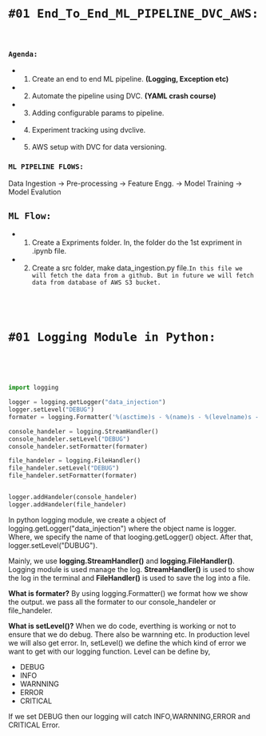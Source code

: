 <br>

# `#01 End_To_End_ML_PIPELINE_DVC_AWS:`

<br>

### `Agenda:`

- 1. Create an end to end ML pipeline. **(Logging, Exception etc)**
- 2. Automate the pipeline using DVC. **(YAML crash course)**
- 3. Adding configurable params to pipeline.
- 4. Experiment tracking using dvclive.
- 5. AWS setup with DVC for data versioning.

### `ML PIPELINE FLOWS:`

Data Ingestion -> Pre-processing -> Feature Engg. -> Model Training -> Model Evalution

## `ML Flow:`

- 1. Create a Expriments folder. In, the folder do the 1st expriment in .ipynb file.

- 2. Create  a src folder, make data_ingestion.py file.`In this file we will fetch the data from a github. But in future we will fetch data from database of AWS S3 bucket.`

<br>
<br>

# `#01 Logging Module in Python:`

<br>
<br>

```python

import logging

logger = logging.getLogger("data_injection")
logger.setLevel("DEBUG")
formater = logging.Formatter('%(asctime)s - %(name)s - %(levelname)s - %(message)s')

console_handeler = logging.StreamHandler()
console_handeler.setLevel("DEBUG")
console_handeler.setFormatter(formater)

file_handeler = logging.FileHandler()
file_handeler.setLevel("DEBUG")
file_handeler.setFormatter(formater)


logger.addHandeler(console_handeler)
logger.addHandeler(file_handeler)
```

In python logging module, we create a object of logging.getLogger("data_injection") where the object name is logger. Where, we specify the name of that looging.getLogger() object. After that, logger.setLevel("DUBUG").

Mainly, we use **logging.StreamHandler()** and **logging.FileHandler()**. Logging module is used manage the log. **StreamHandler()** is used to show the log in the terminal and **FileHandler()** is used to save the log into a file. 

**What is formater?**
By using logging.Formatter() we format how we show the output. we pass all the formater to our console_handeler or file_handeler.

**What is setLevel()?**
When we do code, everthing is working or not to ensure that we do debug. There also be warnning etc. In production level we will also get error. In, setLevel() we define the which kind of error we want to get with our logging function. Level can be define by, 
- DEBUG
- INFO
- WARNNING
- ERROR
- CRITICAL

If we set DEBUG then our logging will catch INFO,WARNNING,ERROR and CRITICAL Error.

<br>
<br>




